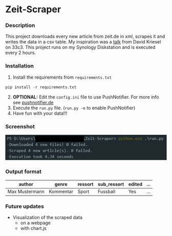 # Zeit-Scraper
### Description
This project downloads every new article from zeit.de in xml, scrapes it and writes the data in a csv table.
My inspiration was a [talk](https://www.youtube.com/watch?v=-YpwsdRKt8Q) from David Kriesel on 33c3. This project
runs on my Synology Diskstation and is executed every 2 hours.

### Installation
1. Install the requirements from `requirements.txt`
```python
pip install -r requirements.txt
```
2. __OPTIONAL:__ Edit the `config.ini` file to use PushNotifier. For more info see [pushnotifier.de](https://pushnotifier.de)
2. Execute the `run.py` file. (`run.py -e` to enable PushNotifier)
3. Have fun with your data!!!

### Screenshot
![alt text](https://raw.githubusercontent.com/tomg404/Zeit-Scraper/master/screenshots/Screenshot_1.png)

### Output format
|author|genre|ressort|sub_ressort|edited|...|
|------|-----|-------|-----------|------|---|
|Max Mustermann|Kommentar|Sport|Fussball|Yes|...|

### Future updates
+ Visualization of the scraped data
  + on a webpage
  + with chart.js
